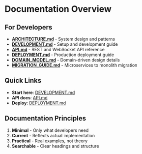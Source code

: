 # Documentation Overview

## For Developers

- **[ARCHITECTURE.md](ARCHITECTURE.md)** - System design and patterns
- **[DEVELOPMENT.md](DEVELOPMENT.md)** - Setup and development guide
- **[API.md](API.md)** - REST and WebSocket API reference
- **[DEPLOYMENT.md](DEPLOYMENT.md)** - Production deployment guide
- **[DOMAIN_MODEL.md](DOMAIN_MODEL.md)** - Domain-driven design details
- **[MIGRATION_GUIDE.md](MIGRATION_GUIDE.md)** - Microservices to monolith migration

## Quick Links

- **Start here**: [DEVELOPMENT.md](DEVELOPMENT.md)
- **API docs**: [API.md](API.md)
- **Deploy**: [DEPLOYMENT.md](DEPLOYMENT.md)

## Documentation Principles

1. **Minimal** - Only what developers need
2. **Current** - Reflects actual implementation
3. **Practical** - Real examples, not theory
4. **Searchable** - Clear headings and structure
